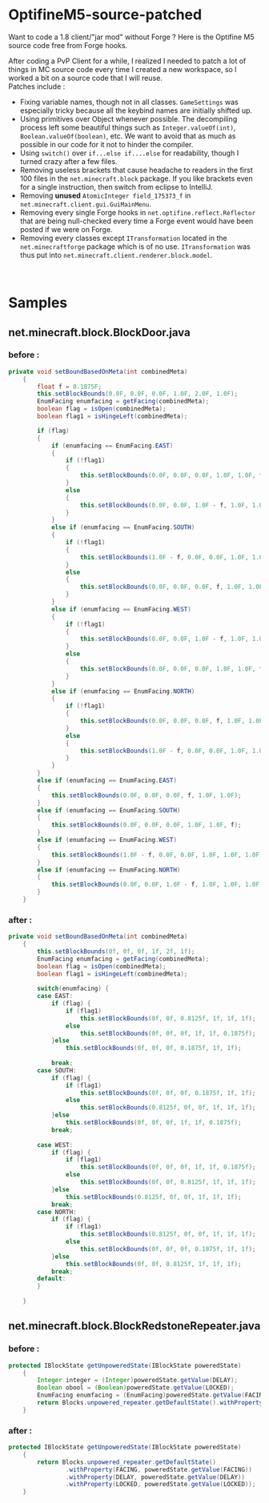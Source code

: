 # OptifineM5-source-patched
Want to code a 1.8 client/"jar mod" without Forge ? Here is the Optifine M5 source code free from Forge hooks.

After coding a PvP Client for a while, I realized I needed to patch a lot of things in MC source code every time I created a new workspace, so I worked a bit on a source code that I will reuse.<br>
Patches include : <br>
- Fixing variable names, though not in all classes. ```GameSettings``` was especially tricky because all the keybind names are initially shifted up.<br>
- Using primitives over Object whenever possible. The decompiling process left some beautiful things such as ```Integer.valueOf(int)```, ```Boolean.valueOf(boolean)```, etc. We want to avoid that as much as possible in our code for it not to hinder the compiler.<br>
- Using ```switch()``` over ```if...else if....else``` for readability, though I turned crazy after a few files.<br>
- Removing useless brackets that cause headache to readers in the first 100 files in the ```net.minecraft.block``` package. If you like brackets even for a single instruction, then switch from eclipse to IntelliJ.<br>
- Removing **unused** ```AtomicInteger field_175373_f``` in ```net.minecraft.client.gui.GuiMainMenu```.<br>
- Removing every single Forge hooks in ```net.optifine.reflect.Reflector``` that are being null-checked every time a Forge event would have been posted if we were on Forge.<br>
- Removing every classes except ```ITransformation``` located in the ```net.minecraftforge``` package which is of no use. ```ITransformation``` was thus put into ```net.minecraft.client.renderer.block.model```.<br>
<br>

# Samples
## net.minecraft.block.BlockDoor.java
### before :
```java
private void setBoundBasedOnMeta(int combinedMeta)
    {
        float f = 0.1875F;
        this.setBlockBounds(0.0F, 0.0F, 0.0F, 1.0F, 2.0F, 1.0F);
        EnumFacing enumfacing = getFacing(combinedMeta);
        boolean flag = isOpen(combinedMeta);
        boolean flag1 = isHingeLeft(combinedMeta);

        if (flag)
        {
            if (enumfacing == EnumFacing.EAST)
            {
                if (!flag1)
                {
                    this.setBlockBounds(0.0F, 0.0F, 0.0F, 1.0F, 1.0F, f);
                }
                else
                {
                    this.setBlockBounds(0.0F, 0.0F, 1.0F - f, 1.0F, 1.0F, 1.0F);
                }
            }
            else if (enumfacing == EnumFacing.SOUTH)
            {
                if (!flag1)
                {
                    this.setBlockBounds(1.0F - f, 0.0F, 0.0F, 1.0F, 1.0F, 1.0F);
                }
                else
                {
                    this.setBlockBounds(0.0F, 0.0F, 0.0F, f, 1.0F, 1.0F);
                }
            }
            else if (enumfacing == EnumFacing.WEST)
            {
                if (!flag1)
                {
                    this.setBlockBounds(0.0F, 0.0F, 1.0F - f, 1.0F, 1.0F, 1.0F);
                }
                else
                {
                    this.setBlockBounds(0.0F, 0.0F, 0.0F, 1.0F, 1.0F, f);
                }
            }
            else if (enumfacing == EnumFacing.NORTH)
            {
                if (!flag1)
                {
                    this.setBlockBounds(0.0F, 0.0F, 0.0F, f, 1.0F, 1.0F);
                }
                else
                {
                    this.setBlockBounds(1.0F - f, 0.0F, 0.0F, 1.0F, 1.0F, 1.0F);
                }
            }
        }
        else if (enumfacing == EnumFacing.EAST)
        {
            this.setBlockBounds(0.0F, 0.0F, 0.0F, f, 1.0F, 1.0F);
        }
        else if (enumfacing == EnumFacing.SOUTH)
        {
            this.setBlockBounds(0.0F, 0.0F, 0.0F, 1.0F, 1.0F, f);
        }
        else if (enumfacing == EnumFacing.WEST)
        {
            this.setBlockBounds(1.0F - f, 0.0F, 0.0F, 1.0F, 1.0F, 1.0F);
        }
        else if (enumfacing == EnumFacing.NORTH)
        {
            this.setBlockBounds(0.0F, 0.0F, 1.0F - f, 1.0F, 1.0F, 1.0F);
        }
    }
```
### after :
```java
private void setBoundBasedOnMeta(int combinedMeta)
    {
        this.setBlockBounds(0f, 0f, 0f, 1f, 2f, 1f);
        EnumFacing enumfacing = getFacing(combinedMeta);
        boolean flag = isOpen(combinedMeta);
        boolean flag1 = isHingeLeft(combinedMeta);
        
        switch(enumfacing) {
        case EAST:
        	if (flag) {
        		if (flag1)
        			this.setBlockBounds(0f, 0f, 0.8125f, 1f, 1f, 1f);
        		else
        			this.setBlockBounds(0f, 0f, 0f, 1f, 1f, 0.1875f);
        	}else
        		this.setBlockBounds(0f, 0f, 0f, 0.1875f, 1f, 1f);
        	
        	break;
        case SOUTH:
        	if (flag) {
        		if (flag1)
        			this.setBlockBounds(0f, 0f, 0f, 0.1875f, 1f, 1f);
        		else
        			this.setBlockBounds(0.8125f, 0f, 0f, 1f, 1f, 1f);
        	}else
        		this.setBlockBounds(0f, 0f, 0f, 1f, 1f, 0.1875f);
        	break;
        	
        case WEST:
        	if (flag) {
        		if (flag1)
        			this.setBlockBounds(0f, 0f, 0f, 1f, 1f, 0.1875f);
        		else
        			this.setBlockBounds(0f, 0f, 0.8125f, 1f, 1f, 1f);
        	}else
        		this.setBlockBounds(0.8125f, 0f, 0f, 1f, 1f, 1f);
        	break;
        case NORTH:
        	if (flag) {
        		if (flag1)
        			this.setBlockBounds(0.8125f, 0f, 0f, 1f, 1f, 1f);
        		else
        			this.setBlockBounds(0f, 0f, 0f, 0.1875f, 1f, 1f);
        	}else
        		this.setBlockBounds(0f, 0f, 0.8125f, 1f, 1f, 1f);
        	break;
        default:
        }
        
    }
```

## net.minecraft.block.BlockRedstoneRepeater.java
### before :
```java
protected IBlockState getUnpoweredState(IBlockState poweredState)
    {
        Integer integer = (Integer)poweredState.getValue(DELAY);
        Boolean obool = (Boolean)poweredState.getValue(LOCKED);
        EnumFacing enumfacing = (EnumFacing)poweredState.getValue(FACING);
        return Blocks.unpowered_repeater.getDefaultState().withProperty(FACING, enumfacing).withProperty(DELAY, integer).withProperty(LOCKED, obool);
    }
```
### after :
```java
protected IBlockState getUnpoweredState(IBlockState poweredState)
    {
        return Blocks.unpowered_repeater.getDefaultState()
        		.withProperty(FACING, poweredState.getValue(FACING))
        		.withProperty(DELAY, poweredState.getValue(DELAY))
        		.withProperty(LOCKED, poweredState.getValue(LOCKED));
    }
```

